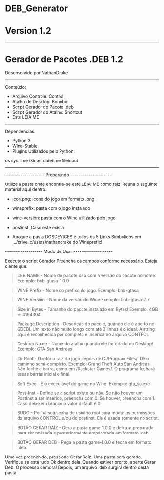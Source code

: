 # DEB_Generator
# Version 1.2

-----------------------------------------------------

# Gerador de Pacotes .DEB 1.2 #
Desenvolvido por NathanDrake

-----------------------------------------------------

Conteúdo:

- Arquivo Controle: Control
- Atalho de Desktop: Bonobo
- Script Gerador do Pacote .deb
- Script Gerador do Atalho: Shortcut
- Este LEIA ME

-----------------------------------------------------

Dependencias:
- Python 3
- Wine-Stable
- Plugins Utilizados pelo Python:

os
sys
time
tkinter
datetime
fileinput

-----------------------------------------------------

-------------------- Preparando ---------------------

Utilize a pasta onde encontra-se este LEIA-ME como raíz.
Reúna o seguinte material aqui dentro:

- icon.png: ícone do jogo em formato .png
- wineprefix: pasta com o jogo instalado
- wine-version: pasta com o Wine utilizado pelo jogo
- postinst: Caso este exista

- Apague a pasta DOSDEVICES e todos os 5 Links Simbolicos em .../drive_c/users/nathandrake do Wineprefix!

------------------- Modo de Usar --------------------

Execute o script Gerador
Preencha os campos conforme necessário.
Esteja ciente que:

> DEB NAME - Nome do pacote deb com a versão do pacote no nome.
Exemplo: bnb-gtasa-1.0.0

> WINE Prefix - Nome do prefixo do jogo.
Exemplo: bnb-gtasa

> WINE Version - Nome da versão do Wine
Exemplo: bnb-gtasa-2.7

> Size in Bytes - Tamanho do pacote instalado em Bytes!
Exemplo: 4GB => 4194304

> Package Description - Descrição do pacote, quando ele é aberto no GDEBI.
Um texto não muito longo com até 3 linhas é o ideal.
A string aqui é reconhecida por completo e inserida no arquivo CONTROL

> Desktop Name - Nome do atalho quando ele for criado no Desktop!
Exemplo: GTA San Andreas

> Dir Root - Diretório raíz do jogo depois de C:/Program Files/.
Dê o caminho semi-completo.
Exemplo: Grand Theft Auto San Andreas
Não feche a barra, como em /Rockstar Games/.
O programa fechará essas barras inicial e final.

> Soft Exec - É o executável do game no Wine.
Exemplo: gta_sa.exe

> Post-Inst - Define se o script existe ou não.
Se não houver um PostInst a ser inserido, preencha com 0.
Se houver, preencha com 1.
Caso deixe em branco o valor default é 0.

> SUDO - Ponha sua senha de usuário root para mudar as permissões 
do arquivo CONTROL e/ou do postinst. Ela é usada somente no script.

> BOTÃO GERAR RAÍZ - Gera a pasta game-1.0.0 e deixa-a preparada para
ser revisada e posteriormente empacotada em formato .deb.

> BOTÃO GERAR DEB - Pega a pasta game-1.0.0 e fecha em formato .deb.

Uma vez preenchido, pressione Gerar Raíz.
Uma pasta será gerada. Verifique se está tudo Ok dentro dela.
Quando estiver pronto, aperte Gerar Deb.
O processo demora! Depois, um arquivo .deb surgirá dentro desta pasta.
